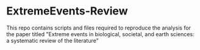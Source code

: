 # ExtremeEvents-Review
This repo contains scripts and files required to reproduce the analysis for the paper titled "Extreme events in biological, societal, and earth sciences: a systematic review of the literature"
